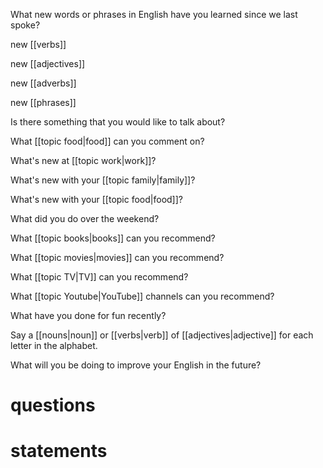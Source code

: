 What new words or phrases in English have you learned since we last spoke?

new [[verbs]]

new [[adjectives]]

new [[adverbs]]

new [[phrases]]



Is there something that you would like to talk about?

What [[topic food|food]] can you comment on?

What's new at [[topic work|work]]?

What's new with your [[topic family|family]]?

What's new with your [[topic food|food]]?

What did you do over the weekend?

What [[topic books|books]] can you recommend?

What [[topic movies|movies]] can you recommend?

What [[topic TV|TV]] can you recommend?

What [[topic Youtube|YouTube]] channels can you recommend?

What have you done for fun recently?

Say a [[nouns|noun]] or [[verbs|verb]] of [[adjectives|adjective]] for each letter in the alphabet.

What will you be doing to improve your English in the future?

# questions

# statements






